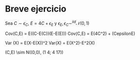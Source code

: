 # Breve ejercicio

Sea $C\sim \epsilon_C$, $E = 4C + \epsilon_E$ y $\epsilon_E,\epsilon_C \sim^{iid}\mathcal{N}(0,1)$

Cov(C,E) = E((C-E(C))(E-E(E)))
Cov(C,E) = E(4C^2) + (CepsilonE)

Var (X) = E(X-E(X))^2
Var(X) = E(X^2)-E^2(X)

(C,E) \sim N((0,0), (1 4; 4 17))
